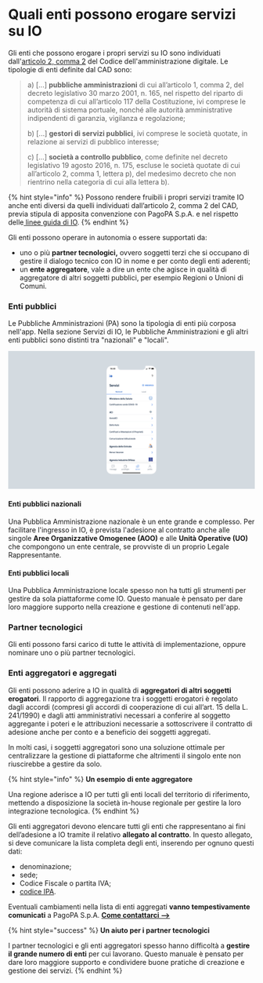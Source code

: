 # Quali enti possono erogare servizi su IO

Gli enti che possono erogare i propri servizi su IO sono individuati dall'[articolo 2, comma 2](https://docs.italia.it/italia/piano-triennale-ict/codice-amministrazione-digitale-docs/it/v2018-09-28/\_rst/capo1\_sezione1\_art2.html) del Codice dell'amministrazione digitale. Le tipologie di enti definite dal CAD sono:

> a) \[...] **pubbliche amministrazioni** di cui all’articolo 1, comma 2, del decreto legislativo 30 marzo 2001, n. 165, nel rispetto del riparto di competenza di cui all’articolo 117 della Costituzione, ivi comprese le autorità di sistema portuale, nonché alle autorità amministrative indipendenti di garanzia, vigilanza e regolazione;
>
> b) \[...] **gestori di servizi pubblici**, ivi comprese le società quotate, in relazione ai servizi di pubblico interesse;
>
> c) \[...] **società a controllo pubblico**, come definite nel decreto legislativo 19 agosto 2016, n. 175, escluse le società quotate di cui all’articolo 2, comma 1, lettera p), del medesimo decreto che non rientrino nella categoria di cui alla lettera b).

{% hint style="info" %}
Possono rendere fruibili i propri servizi tramite IO anche enti diversi da quelli individuati dall’articolo 2, comma 2 del CAD, previa stipula di apposita convenzione con PagoPA S.p.A. e nel rispetto delle[ linee guida di IO](https://www.agid.gov.it/sites/default/files/repository\_files/lg\_punto\_accesso\_telematico\_servizi\_pa\_3112021.pdf).
{% endhint %}

Gli enti possono operare in autonomia o essere supportati da:

* uno o più **partner tecnologici,** ovvero soggetti terzi che si occupano di gestire il dialogo tecnico con IO in nome e per conto degli enti aderenti;
* un **ente aggregatore**, vale a dire un ente che agisce in qualità di aggregatore di altri soggetti pubblici, per esempio Regioni o Unioni di Comuni.&#x20;

### Enti pubblici

Le Pubbliche Amministrazioni (PA) sono la tipologia di enti più corposa nell'app. Nella sezione Servizi di IO, le Pubbliche Amministrazioni e gli altri enti pubblici sono distinti tra "nazionali" e "locali".&#x20;

![La sezione Servizi dell'app IO](../.gitbook/assets/servizi.png)

#### **Enti pubblici nazionali**

Una Pubblica Amministrazione nazionale è un ente grande e complesso. Per facilitare l'ingresso in IO, è prevista l'adesione al contratto anche alle singole **Aree Organizzative Omogenee (AOO)** e alle **Unità Operative (UO)** che compongono un ente centrale, se provviste di un proprio Legale Rappresentante.

#### **Enti pubblici locali**

Una Pubblica Amministrazione locale spesso non ha tutti gli strumenti per gestire da sola piattaforme come IO. Questo manuale è pensato per dare loro maggiore supporto nella creazione e gestione di contenuti nell'app.

### Partner tecnologici

Gli enti possono farsi carico di tutte le attività di implementazione, oppure nominare uno o più partner tecnologici.&#x20;

### Enti aggregatori e aggregati

Gli enti possono aderire a IO in qualità di **aggregatori di altri soggetti erogatori**. Il rapporto di aggregazione tra i soggetti erogatori è regolato dagli accordi (compresi gli accordi di cooperazione di cui all’art. 15 della L. 241/1990) e dagli atti amministrativi necessari a conferire al soggetto aggregante i poteri e le attribuzioni necessarie a sottoscrivere il contratto di adesione anche per conto e a beneficio dei soggetti aggregati.

In molti casi, i soggetti aggregatori sono una soluzione ottimale per centralizzare la gestione di piattaforme che altrimenti il singolo ente non riuscirebbe a gestire da solo.&#x20;

{% hint style="info" %}
**Un esempio** **di ente aggregatore**

Una regione aderisce a IO per tutti gli enti locali del territorio di riferimento, mettendo a disposizione la società in-house regionale per gestire la loro integrazione tecnologica.
{% endhint %}

Gli enti aggregatori devono elencare tutti gli enti che rappresentano ai fini dell’adesione a IO tramite il relativo **allegato al contratto**. In questo allegato, si deve comunicare la lista completa degli enti, inserendo per ognuno questi dati:

* denominazione;
* sede;
* Codice Fiscale o partita IVA;
* [codice IPA](https://www.indicepa.gov.it/ipa-portale/consultazione/indirizzo-sede/ricerca-ente).

Eventuali cambiamenti nella lista di enti aggregati **vanno tempestivamente comunicati** a PagoPA S.p.A. [**Come contattarci -->** ](../appendice/contatti.md)

{% hint style="success" %}
**Un aiuto per i partner tecnologici**

I partner tecnologici e gli enti aggregatori spesso hanno difficoltà a **gestire il grande numero di enti** per cui lavorano. Questo manuale è pensato per dare loro maggiore supporto e condividere buone pratiche di creazione e gestione dei servizi.&#x20;
{% endhint %}
